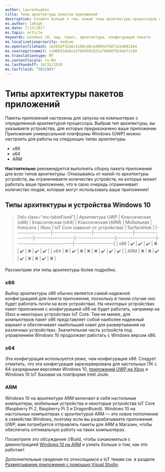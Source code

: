 ```yaml
---
author: laurenhughes
title: Типы архитектуры пакетов приложений
description: Узнайте больше о том, какие типы архитектуры процессоров следует использовать при создании пакета приложения UWP.
ms.author: lahugh
ms.date: 7/13/2017
ms.topic: article
keywords: windows 10, uwp, пакет, архитектура, конфигурация пакета
ms.localizationpriority: medium
ms.openlocfilehash: 3e265df32a8c4168cddced905e7b0712e4601264
ms.sourcegitcommit: ca96031debe1e76d4501621a7680079244ef1c60
ms.translationtype: MT
ms.contentlocale: ru-RU
ms.lasthandoff: 10/31/2018
ms.locfileid: "5831963"
---
```

# <a name="app-package-architectures"></a>Типы архитектуры пакетов приложений

Пакеты приложений настроены для запуска на компьютерах с определенной архитектурой процессора. Выбрав тип архитектуры, вы указываете устройства, для которых предназначено ваше приложение. Приложения универсальной платформы Windows (UWP) можно настроить для работы на следующих типах архитектуры.
- x86
- x64
- ARM

**Настоятельно** рекомендуется выполнять сборку пакета приложения для всех типов архитектуры. Отказываясь от какой-то архитектуры устройств, вы ограничиваете количество устройств, на которых может работать ваше приложение, что в свою очередь ограничивает количество людей, которые могут использовать ваше приложение!

## <a name="windows-10-devices-and-architectures"></a>Типы архитектуры и устройства Windows 10

> [!div class="mx-tableFixed"]
| Архитектура UWP | Классическая (x86)      | Классическая (x64)      | Классическая (ARM)      | Мобильная             | HoloLens           | Xbox               | IoT Core (зависит от устройства) | SurfaceHub        |
|------------------|--------------------|--------------------|--------------------|--------------------|--------------------|--------------------|-----------------------------|--------------------|
| x86              | :heavy_check_mark: | :heavy_check_mark: | :heavy_check_mark: | :x:                | :heavy_check_mark: | :x:                | :heavy_check_mark:          | :heavy_check_mark: |
| x64              | :x:                | :heavy_check_mark: | :x:                | :x:                | :x:                | :heavy_check_mark: | :heavy_check_mark:          | :heavy_check_mark: |
| ARM              | :x:                | :x:                | :heavy_check_mark: | :heavy_check_mark: | :x:                | :x:                | :heavy_check_mark:          | :x:                |
 

Рассмотрим эти типы архитектуры более подробно. 

### <a name="x86"></a>x86
Выбор архитектуры x86 обычно является самой надежной конфигурацией для пакета приложения, поскольку в таком случае оно будет работать почти на всех устройствах. На некоторых устройствах пакет приложения с конфигурацией x86 не будет работать, например на Xbox и некоторых устройствах IoT Core. Тем не менее, для компьютеров пакет x86 представляет собой наиболее надежный вариант и обеспечивает наибольший охват для развертывания на различных устройствах. Значительная часть устройств под управлением Windows 10 продолжает работать с Windows версии x86. 

### <a name="x64"></a>x64
Эта конфигурация используется реже, чем конфигурация x86. Следует отметить, что эта конфигурация зарезервирована для настольных ПК с 64-разрядными версиями Windows 10, [приложений UWP на Xbox](https://docs.microsoft.com/windows/uwp/xbox-apps/system-resource-allocation) и Windows 10 IoT Базовая на платформе Intel Joule.

### <a name="arm"></a>ARM
Windows 10 на архитектуре ARM включает в себя настольные компьютеры, мобильные устройства и некоторые устройства IoT Core (Raspberry Pi 2, Raspberry Pi 3 и DragonBoard). Windows 10 на настольных компьютерах с архитектурой ARM — это новое пополнение в семействе Windows, поэтому если вы разрабатываете приложения UWP, вам потребуется отправлять пакеты для ARM в Магазин, чтобы обеспечить оптимальную работу на таких компьютерах. 

Посмотрите это обсуждение //Build, чтобы ознакомиться с демонстрацией [Windows 10 на ARM](https://channel9.msdn.com/Events/Build/2017/P4171) и узнать больше о том, как это работает. 

Дополнительные сведения по относящимся к IoT темам см. в разделе [Развертывание приложения с помощью Visual Studio](https://developer.microsoft.com/windows/iot/Docs/AppDeployment).
